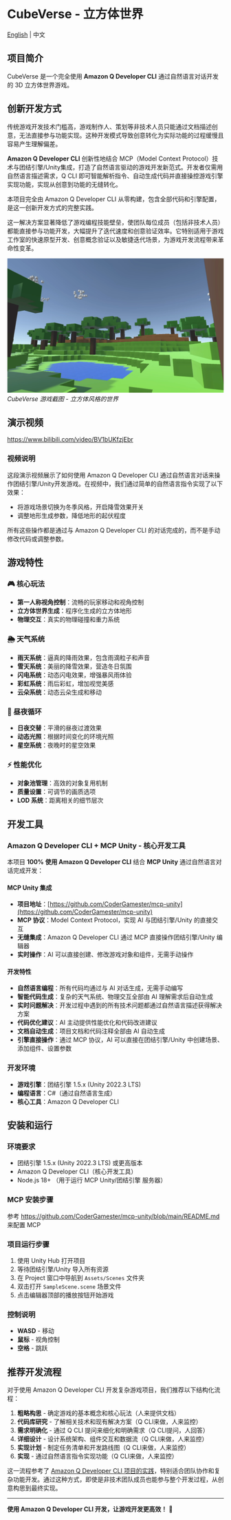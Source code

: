 # CubeVerse - 立方体世界

[English](README_EN.md) | 中文

## 项目简介

CubeVerse 是一个完全使用 **Amazon Q Developer CLI** 通过自然语言对话开发的 3D 立方体世界游戏。

## 创新开发方式

传统游戏开发技术门槛高，游戏制作人、策划等非技术人员只能通过文档描述创意，无法直接参与功能实现。这种开发模式导致创意转化为实际功能的过程缓慢且容易产生理解偏差。

**Amazon Q Developer CLI** 创新性地结合 MCP（Model Context Protocol）技术与团结引擎/Unity集成，打造了自然语言驱动的游戏开发新范式。开发者仅需用自然语言描述需求，Q CLI 即可智能解析指令、自动生成代码并直接操控游戏引擎实现功能，实现从创意到功能的无缝转化。

本项目完全由 Amazon Q Developer CLI 从零构建，包含全部代码和引擎配置，是这一创新开发方式的完整实践。

这一解决方案显著降低了游戏编程技能壁垒，使团队每位成员（包括非技术人员）都能直接参与功能开发，大幅提升了迭代速度和创意验证效率。它特别适用于游戏工作室的快速原型开发、创意概念验证以及敏捷迭代场景，为游戏开发流程带来革命性变革。

![游戏截图](Assets/Resources/showcase.png)
*CubeVerse 游戏截图 - 立方体风格的世界*

## 演示视频

https://www.bilibili.com/video/BV1bUKfzjEbr

### 视频说明

这段演示视频展示了如何使用 Amazon Q Developer CLI 通过自然语言对话来操作团结引擎/Unity开发游戏。在视频中，我们通过简单的自然语言指令实现了以下效果：

- 将游戏场景切换为冬季风格，开启降雪效果开关
- 调整地形生成参数，降低地形的起伏程度

所有这些操作都是通过与 Amazon Q Developer CLI 的对话完成的，而不是手动修改代码或调整参数。

## 游戏特性

### 🎮 核心玩法
- **第一人称视角控制**：流畅的玩家移动和视角控制
- **立方体世界生成**：程序化生成的立方体地形
- **物理交互**：真实的物理碰撞和重力系统

### 🌦️ 天气系统
- **雨天系统**：逼真的降雨效果，包含雨滴粒子和声音
- **雪天系统**：美丽的降雪效果，营造冬日氛围
- **闪电系统**：动态闪电效果，增强暴风雨体验
- **彩虹系统**：雨后彩虹，增加视觉美感
- **云朵系统**：动态云朵生成和移动

### 🌅 昼夜循环
- **日夜交替**：平滑的昼夜过渡效果
- **动态光照**：根据时间变化的环境光照
- **星空系统**：夜晚时的星空效果

### ⚡ 性能优化
- **对象池管理**：高效的对象复用机制
- **质量设置**：可调节的画质选项
- **LOD 系统**：距离相关的细节层次

## 开发工具

### Amazon Q Developer CLI + MCP Unity - 核心开发工具
本项目 **100% 使用 Amazon Q Developer CLI** 结合 **MCP Unity** 通过自然语言对话完成开发：

#### MCP Unity 集成
- **项目地址**：[https://github.com/CoderGamester/mcp-unity](https://github.com/CoderGamester/mcp-unity)
- **MCP 协议**：Model Context Protocol，实现 AI 与团结引擎/Unity 的直接交互
- **无缝集成**：Amazon Q Developer CLI 通过 MCP 直接操作团结引擎/Unity 编辑器
- **实时操作**：AI 可以直接创建、修改游戏对象和组件，无需手动操作

#### 开发特性
- **自然语言编程**：所有代码均通过与 AI 对话生成，无需手动编写
- **智能代码生成**：复杂的天气系统、物理交互全部由 AI 理解需求后自动生成
- **实时问题解决**：开发过程中遇到的所有技术问题都通过自然语言描述获得解决方案
- **代码优化建议**：AI 主动提供性能优化和代码改进建议
- **文档自动生成**：项目文档和代码注释全部由 AI 自动生成
- **引擎直接操作**：通过 MCP 协议，AI 可以直接在团结引擎/Unity 中创建场景、添加组件、设置参数

### 开发环境
- **游戏引擎**：团结引擎 1.5.x (Unity 2022.3 LTS)
- **编程语言**：C#（通过自然语言生成）
- **核心工具**：Amazon Q Developer CLI

## 安装和运行

### 环境要求
- 团结引擎 1.5.x (Unity 2022.3 LTS) 或更高版本
- Amazon Q Developer CLI（核心开发工具）
- Node.js 18+ （用于运行 MCP Unity/团结引擎 服务器）

### MCP 安装步骤
参考 https://github.com/CoderGamester/mcp-unity/blob/main/README.md 来配置 MCP

### 项目运行步骤
1. 使用 Unity Hub 打开项目
2. 等待团结引擎/Unity 导入所有资源
3. 在 Project 窗口中导航到 `Assets/Scenes` 文件夹
4. 双击打开 `SampleScene.scene` 场景文件
5. 点击编辑器顶部的播放按钮开始游戏

### 控制说明
- **WASD** - 移动
- **鼠标** - 视角控制
- **空格** - 跳跃

## 推荐开发流程

对于使用 Amazon Q Developer CLI 开发复杂游戏项目，我们推荐以下结构化流程：

1. **粗略构思** - 确定游戏的基本概念和核心玩法（人来提供文档）
2. **代码库研究** - 了解相关技术和现有解决方案（Q CLI来做，人来监控）
3. **需求明确化** - 通过 Q CLI 提问来细化和明确需求（Q CLI提问，人回答）
4. **详细设计** - 设计系统架构、组件交互和数据流（Q CLI来做，人来监控）
5. **实现计划** - 制定任务清单和开发路线图（Q CLI来做，人来监控）
6. **实现** - 通过自然语言指令实现功能（Q CLI来做，人来监控）

这一流程参考了 [Amazon Q Developer CLI 项目的实践](https://github.com/aws/amazon-q-developer-cli/pull/834)，特别适合团队协作和复杂功能开发。通过这种方式，即使是非技术团队成员也能参与整个开发过程，从创意构思到最终实现。

---

**使用 Amazon Q Developer CLI 开发，让游戏开发更高效！** 🚀